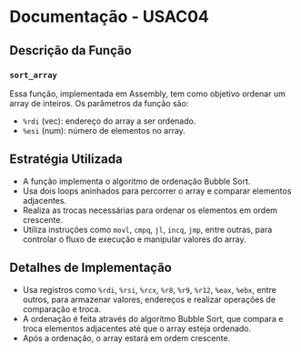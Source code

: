 # Documentação - USAC04

## Descrição da Função

### `sort_array`

Essa função, implementada em Assembly, tem como objetivo ordenar um array de inteiros. Os parâmetros da função são:

- `%rdi` (vec): endereço do array a ser ordenado.
- `%esi` (num): número de elementos no array.

## Estratégia Utilizada

- A função implementa o algoritmo de ordenação Bubble Sort.
- Usa dois loops aninhados para percorrer o array e comparar elementos adjacentes.
- Realiza as trocas necessárias para ordenar os elementos em ordem crescente.
- Utiliza instruções como `movl`, `cmpq`, `jl`, `incq`, `jmp`, entre outras, para controlar o fluxo de execução e manipular valores do array.

## Detalhes de Implementação

- Usa registros como `%rdi`, `%rsi`, `%rcx`, `%r8`, `%r9`, `%r12`, `%eax`, `%ebx`, entre outros, para armazenar valores, endereços e realizar operações de comparação e troca.
- A ordenação é feita através do algoritmo Bubble Sort, que compara e troca elementos adjacentes até que o array esteja ordenado.
- Após a ordenação, o array estará em ordem crescente.

